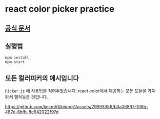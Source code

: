 # react color picker practice

## [공식 문서](https://casesandberg.github.io/react-color/)

## 실행법

```shell
npm install
npm start
```

## 모든 컬러피커의 예시입니다

`Picker.js` 에 사용법을 적어두었습니다. react color에서 제공하는 모든 모듈을 가져와서 펼쳐놓은 것입니다.

https://github.com/keinn51/keinn51/assets/79993356/b3a03897-109b-487e-8bfb-8c642022f97d
